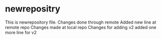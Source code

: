 # newrepositry
This is newrepository file.
Changes done through remote
Added new line at remote repo
Changes made at local repo
Changes for adding v2
added one more line for v2

